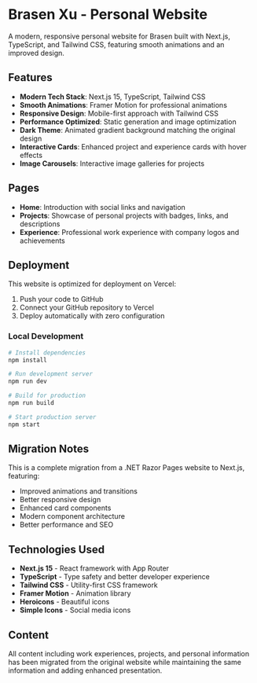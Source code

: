 # Brasen Xu - Personal Website

A modern, responsive personal website for Brasen built with Next.js, TypeScript, and Tailwind CSS, featuring smooth animations and an improved design.

## Features

- **Modern Tech Stack**: Next.js 15, TypeScript, Tailwind CSS
- **Smooth Animations**: Framer Motion for professional animations
- **Responsive Design**: Mobile-first approach with Tailwind CSS
- **Performance Optimized**: Static generation and image optimization
- **Dark Theme**: Animated gradient background matching the original design
- **Interactive Cards**: Enhanced project and experience cards with hover effects
- **Image Carousels**: Interactive image galleries for projects

## Pages

- **Home**: Introduction with social links and navigation
- **Projects**: Showcase of personal projects with badges, links, and descriptions
- **Experience**: Professional work experience with company logos and achievements

## Deployment

This website is optimized for deployment on Vercel:

1. Push your code to GitHub
2. Connect your GitHub repository to Vercel
3. Deploy automatically with zero configuration

### Local Development

```bash
# Install dependencies
npm install

# Run development server
npm run dev

# Build for production
npm run build

# Start production server
npm start
```

## Migration Notes

This is a complete migration from a .NET Razor Pages website to Next.js, featuring:

- Improved animations and transitions
- Better responsive design
- Enhanced card components
- Modern component architecture
- Better performance and SEO

## Technologies Used

- **Next.js 15** - React framework with App Router
- **TypeScript** - Type safety and better developer experience
- **Tailwind CSS** - Utility-first CSS framework
- **Framer Motion** - Animation library
- **Heroicons** - Beautiful icons
- **Simple Icons** - Social media icons

## Content

All content including work experiences, projects, and personal information has been migrated from the original website while maintaining the same information and adding enhanced presentation.